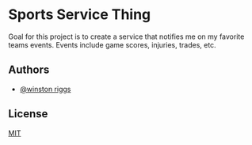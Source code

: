 # Sports Service Thing

Goal for this project is to create a service that notifies me on my favorite teams events. Events include game scores, injuries, trades, etc.

## Authors

- [@winston riggs](https://github.com/wriggs12)


## License

[MIT](https://choosealicense.com/licenses/mit/)
